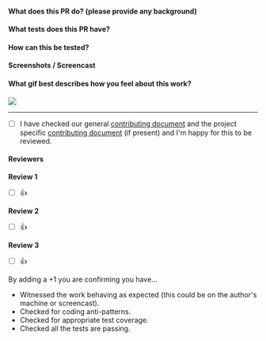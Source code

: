 #### What does this PR do? (please provide any background)


#### What tests does this PR have?


#### How can this be tested?


#### Screenshots / Screencast


#### What gif best describes how you feel about this work?
![](url)

---

- [ ] I have checked our general [contributing document](https://github.com/holidayextras/culture/blob/master/CONTRIBUTING.md) and the project specific [contributing document](../blob/master/CONTRIBUTING.md) (if present) and I'm happy for this to be reviewed.

#### Reviewers

**Review 1**
- [ ] :+1:

**Review 2**
- [ ] :+1:

**Review 3**
- [ ] :+1:

By adding a +1 you are confirming you have...
- Witnessed the work behaving as expected (this could be on the author's machine or screencast).
- Checked for coding anti-patterns.
- Checked for appropriate test coverage.
- Checked all the tests are passing.
